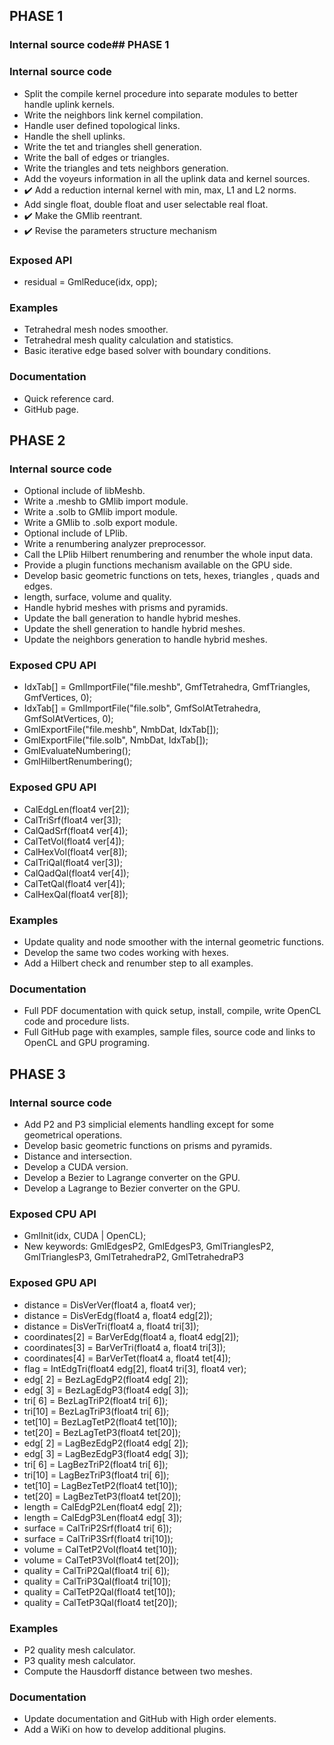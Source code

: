 ## PHASE 1

### Internal source code## PHASE 1

### Internal source code

- Split the compile kernel procedure into separate modules to better handle uplink kernels.
- Write the neighbors link kernel compilation.
- Handle user defined topological links.
- Handle the shell uplinks.
- Write the tet and triangles shell generation.
- Write the ball of edges or triangles.
- Write the triangles and tets neighbors generation.
- Add the voyeurs information in all the uplink data and kernel sources.
- :heavy_check_mark: Add a reduction internal kernel with min, max, L1 and L2 norms.
- Add single float, double float and user selectable real float.
- :heavy_check_mark: Make the GMlib reentrant.
- :heavy_check_mark: Revise the parameters structure mechanism

### Exposed API

- residual = GmlReduce(idx, opp);

### Examples

- Tetrahedral mesh nodes smoother.
- Tetrahedral mesh quality calculation and statistics.
- Basic iterative edge based solver with boundary conditions.

### Documentation

- Quick reference card.
- GitHub page.


## PHASE 2

### Internal source code

- Optional include of libMeshb.
- Write a .meshb to GMlib import module.
- Write a .solb to GMlib import module.
- Write a GMlib to .solb export module.
- Optional include of LPlib.
- Write a renumbering analyzer preprocessor.
- Call the LPlib Hilbert renumbering and renumber the whole input data.
- Provide a plugin functions mechanism available on the GPU side.
- Develop basic geometric functions on tets, hexes, triangles , quads and edges.
- length, surface, volume and quality.
- Handle hybrid meshes with prisms and pyramids.
- Update the ball generation to handle hybrid meshes.
- Update the shell generation to handle hybrid meshes.
- Update the neighbors generation to handle hybrid meshes.

### Exposed CPU API

- IdxTab[] = GmlImportFile("file.meshb", GmfTetrahedra, GmfTriangles, GmfVertices, 0);
- IdxTab[] = GmlImportFile("file.solb", GmfSolAtTetrahedra, GmfSolAtVertices, 0);
- GmlExportFile("file.meshb", NmbDat, IdxTab[]);
- GmlExportFile("file.solb", NmbDat, IdxTab[]);
- GmlEvaluateNumbering();
- GmlHilbertRenumbering();

### Exposed GPU API

- CalEdgLen(float4 ver[2]);
- CalTriSrf(float4 ver[3]);
- CalQadSrf(float4 ver[4]);
- CalTetVol(float4 ver[4]);
- CalHexVol(float4 ver[8]);
- CalTriQal(float4 ver[3]);
- CalQadQal(float4 ver[4]);
- CalTetQal(float4 ver[4]);
- CalHexQal(float4 ver[8]);

### Examples

- Update quality and node smoother with the internal geometric functions.
- Develop the same two codes working with hexes.
- Add a Hilbert check and renumber step to all examples.

### Documentation

- Full PDF documentation with quick setup, install, compile, write OpenCL code and procedure lists.
- Full GitHub page with examples, sample files, source code and links to OpenCL and GPU programing.


## PHASE 3

### Internal source code

- Add P2 and P3 simplicial elements handling except for some geometrical operations.
- Develop basic geometric functions on prisms and pyramids.
- Distance and intersection.
- Develop a CUDA version.
- Develop a Bezier to Lagrange converter on the GPU.
- Develop a Lagrange to Bezier converter on the GPU.

### Exposed CPU API

- GmlInit(idx, CUDA | OpenCL);
- New keywords: GmlEdgesP2, GmlEdgesP3, GmlTrianglesP2, GmlTrianglesP3, GmlTetrahedraP2, GmlTetrahedraP3

### Exposed GPU API

- distance = DisVerVer(float4 a, float4 ver);
- distance = DisVerEdg(float4 a, float4 edg[2]);
- distance = DisVerTri(float4 a, float4 tri[3]);
- coordinates[2] = BarVerEdg(float4 a, float4 edg[2]);
- coordinates[3] = BarVerTri(float4 a, float4 tri[3]);
- coordinates[4] = BarVerTet(float4 a, float4 tet[4]);
- flag = IntEdgTri(float4 edg[2], float4 tri[3], float4 ver);
- edg[ 2] = BezLagEdgP2(float4 edg[ 2]);
- edg[ 3] = BezLagEdgP3(float4 edg[ 3]);
- tri[ 6] = BezLagTriP2(float4 tri[ 6]);
- tri[10] = BezLagTriP3(float4 tri[ 6]);
- tet[10] = BezLagTetP2(float4 tet[10]);
- tet[20] = BezLagTetP3(float4 tet[20]);
- edg[ 2] = LagBezEdgP2(float4 edg[ 2]);
- edg[ 3] = LagBezEdgP3(float4 edg[ 3]);
- tri[ 6] = LagBezTriP2(float4 tri[ 6]);
- tri[10] = LagBezTriP3(float4 tri[ 6]);
- tet[10] = LagBezTetP2(float4 tet[10]);
- tet[20] = LagBezTetP3(float4 tet[20]);
- length  = CalEdgP2Len(float4 edg[ 2]);
- length  = CalEdgP3Len(float4 edg[ 3]);
- surface = CalTriP2Srf(float4 tri[ 6]);
- surface = CalTriP3Srf(float4 tri[10]);
- volume  = CalTetP2Vol(float4 tet[10]);
- volume  = CalTetP3Vol(float4 tet[20]);
- quality = CalTriP2Qal(float4 tri[ 6]);
- quality = CalTriP3Qal(float4 tri[10]);
- quality = CalTetP2Qal(float4 tet[10]);
- quality = CalTetP3Qal(float4 tet[20]);

### Examples

- P2 quality mesh calculator.
- P3 quality mesh calculator.
- Compute the Hausdorff distance between two meshes.

### Documentation

- Update documentation and GitHub with High order elements.
- Add a WiKi on how to develop additional plugins.
